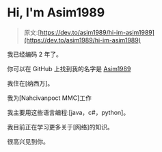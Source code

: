 # Hi, I'm Asim1989

> 原文:[https://dev.to/asim1989/hi-im-asim1989](https://dev.to/asim1989/hi-im-asim1989)

我已经编码 2 年了。

你可以在 GitHub 上找到我的名字是 [Asim1989](https://github.com/Asim1989)

我住在[纳西万]。

我为[Nahcivanpoct MMC]工作

我主要用这些语言编程:[java，c#，python]。

我目前正在学习更多关于[网络]的知识。

很高兴见到你。